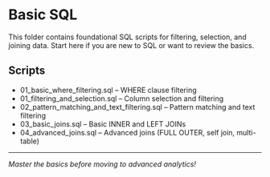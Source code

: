 # Basic SQL

This folder contains foundational SQL scripts for filtering, selection, and joining data. Start here if you are new to SQL or want to review the basics.

## Scripts
- 01_basic_where_filtering.sql – WHERE clause filtering
- 01_filtering_and_selection.sql – Column selection and filtering
- 02_pattern_matching_and_text_filtering.sql – Pattern matching and text filtering
- 03_basic_joins.sql – Basic INNER and LEFT JOINs
- 04_advanced_joins.sql – Advanced joins (FULL OUTER, self join, multi-table)

---

*Master the basics before moving to advanced analytics!*
